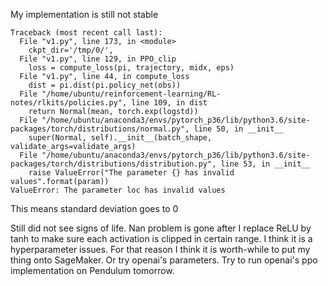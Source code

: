 My implementation is still not stable

```
Traceback (most recent call last):
  File "v1.py", line 173, in <module>
    ckpt_dir='/tmp/0/',
  File "v1.py", line 129, in PPO_clip
    loss = compute_loss(pi, trajectory, midx, eps) 
  File "v1.py", line 44, in compute_loss
    dist = pi.dist(pi.policy_net(obs))
  File "/home/ubuntu/reinforcement-learning/RL-notes/rlkits/policies.py", line 109, in dist
    return Normal(mean, torch.exp(logstd))
  File "/home/ubuntu/anaconda3/envs/pytorch_p36/lib/python3.6/site-packages/torch/distributions/normal.py", line 50, in __init__
    super(Normal, self).__init__(batch_shape, validate_args=validate_args)
  File "/home/ubuntu/anaconda3/envs/pytorch_p36/lib/python3.6/site-packages/torch/distributions/distribution.py", line 53, in __init__
    raise ValueError("The parameter {} has invalid values".format(param))
ValueError: The parameter loc has invalid values
```
This means standard deviation goes to 0 


Still did not see signs of life. Nan problem is gone after I replace ReLU by tanh to make sure each activation is clipped in certain range. 
I think it is a hyperparameter issues. For that reason I think it is worth-while to put my thing onto SageMaker. Or try openai's parameters. Try to run openai's ppo implementation on Pendulum tomorrow. 